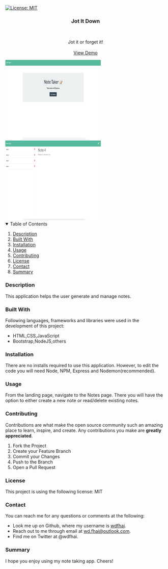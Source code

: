 [![License: MIT](https://img.shields.io/badge/License-MIT-yellow.svg)](https://opensource.org/licenses/MIT)

<div align="center">
    <h3 align="center">Jot It Down</h3>
    <br />
    <p align="center">
    Jot it or forget it!
    <br />
    <br />
    <a href="https://jot-it-down-by-wdfhai.herokuapp.com/">View Demo</a>
    </p>
</div>

<img src="./images/Preview.png" alt="project preview img" style="height: 250px; width: 300px;">
<br />
<img src="./images/Preview2.png" alt="project preview img" style="height: 250px; width: 300px;">

<details open="open">
    <summary>Table of Contents</summary>
    <ol>
        <li><a href="#about-the-project">Description</a></li>
        <li><a href="#built-with">Built With</a></li></li>
        <li><a href="#installation">Installation</a></li>
        <li><a href="#usage">Usage</a></li>
        <li><a href="#contributing">Contributing</a></li>
        <li><a href="#license">License</a></li>
        <li><a href="#contact">Contact</a></li>
        <li><a href="#summary">Summary</a></li>
    </ol>
</details>

### Description

This application helps the user generate and manage notes.

### Built With

Following languages, frameworks and libraries were used in the development of this project:

- HTML,CSS,JavaScript
- Bootstrap,NodeJS,others

### Installation

There are no installs required to use this application. However, to edit the code you will need Node, NPM, Express and Nodemon(recommended).

### Usage

From the landing page, navigate to the Notes page. There you will have the option to either create a new note or read/delete existing notes.

### Contributing

Contributions are what make the open source community such an amazing place to learn, inspire, and create. Any contributions you make are **greatly appreciated**.

1. Fork the Project
2. Create your Feature Branch
3. Commit your Changes
4. Push to the Branch
5. Open a Pull Request

### License

This project is using the following license: MIT

### Contact

You can reach me for any questions or comments at the following:

- Look me up on Github, where my username is <span><a href="https://github.com/wdfhai">wdfhai</a></span>.
- Reach out to me through email at wd.fhai@outlook.com.
- Find me on Twitter at @wdfhai.

### Summary

I hope you enjoy using my note taking app. Cheers!
